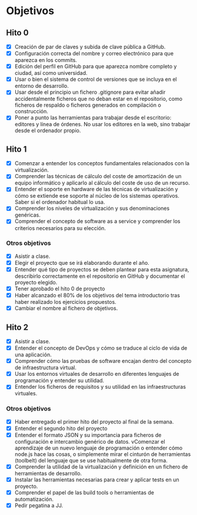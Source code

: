 # Objetivos
## Hito 0
* [x] Creación de par de claves y subida de clave pública a GitHub.
* [x] Configuración correcta del nombre y correo electrónico para que aparezca en los commits.
* [x] Edición del perfil en GitHub para que aparezca nombre completo y ciudad, así como universidad.
* [x] Usar o bien el sistema de control de versiones que se incluya en el entorno de desarrollo.
* [x] Usar desde el principio un fichero .gitignore para evitar añadir accidentalmente ficheros que no deban estar en el repositorio, como ficheros de respaldo o ficheros generados en compilación o construcción.
* [x] Poner a punto las herramientas para trabajar desde el escritorio: editores y línea de órdenes. No usar los editores en la web, sino trabajar desde el ordenador propio.  

## Hito 1
* [x] Comenzar a entender los conceptos fundamentales relacionados con la virtualización.
* [x] Comprender las técnicas de cálculo del coste de amortización de un equipo informático y aplicarlo al cálculo del coste de uso de un recurso.
* [x] Entender el soporte en hardware de las técnicas de virtualización y cómo se extiende ese soporte al núcleo de los sistemas operativos. Saber si el ordenador habitual lo usa.
* [x]  Comprender los niveles de virtualización y sus denominaciones genéricas.
* [x]  Comprender el concepto de software as a service y comprender los criterios necesarios para su elección.

### Otros objetivos
* [x] Asistir a clase.
* [x] Elegir el proyecto que se irá elaborando durante el año.
* [x] Entender qué tipo de proyectos se deben plantear para esta asignatura, describirlo correctamente en el repositorio en GitHub y documentar el proyecto elegido.
* [x] Tener aprobado el hito 0 de proyecto
* [x] Haber alcanzado el 80% de los objetivos del tema introductorio tras haber realizado los ejercicios propuestos.
* [x] Cambiar el nombre al fichero de objetivos.

## Hito 2
* [x] Asistir a clase.
* [x] Entender el concepto de DevOps y cómo se traduce al ciclo de vida de una aplicación.
* [x] Comprender cómo las pruebas de software encajan dentro del concepto de infraestructura virtual.
* [x] Usar los entornos virtuales de desarrollo en diferentes lenguajes de programación y entender su utilidad.
* [x] Entender los ficheros de requisitos y su utilidad en las infraestructuras virtuales.

### Otros objetivos
* [x] Haber entregado el primer hito del proyecto al final de la semana.
* [x] Entender el segundo hito del proyecto
* [x] Entender el formato JSON y su importancia para ficheros de configuración e intercambio genérico de datos.
vComenzar el aprendizaje de un nuevo lenguaje de programación o entender cómo node.js hace las cosas, o simplemente mirar el cinturón de herramientas (toolbelt) del lenguaje que se use habitualmente de otra forma.
* [x] Comprender la utilidad de la virtualización y definición en un fichero de herramientas de desarrollo.
* [x] Instalar las herramientas necesarias para crear y aplicar tests en un proyecto.
* [x] Comprender el papel de las build tools o herramientas de automatización.
* [x] Pedir pegatina a JJ.
